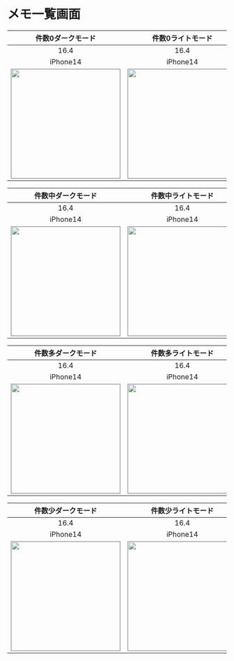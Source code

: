 # メモ一覧画面

|件数0ダークモード|件数0ライトモード|
|:---:|:---:|
|16.4|16.4|
|iPhone14|iPhone14|
|<img src='../ReferenceImages_64/メモ一覧画面/testMemoListViewController_件数0_ダークモード_iPhone_16_4_390x844@3x.png' width='250' style='border: 1px solid #999' />|<img src='../ReferenceImages_64/メモ一覧画面/testMemoListViewController_件数0_ライトモード_iPhone_16_4_390x844@3x.png' width='250' style='border: 1px solid #999' />|

|件数中ダークモード|件数中ライトモード|
|:---:|:---:|
|16.4|16.4|
|iPhone14|iPhone14|
|<img src='../ReferenceImages_64/メモ一覧画面/testMemoListViewController_件数中_ダークモード_iPhone_16_4_390x844@3x.png' width='250' style='border: 1px solid #999' />|<img src='../ReferenceImages_64/メモ一覧画面/testMemoListViewController_件数中_ライトモード_iPhone_16_4_390x844@3x.png' width='250' style='border: 1px solid #999' />|

|件数多ダークモード|件数多ライトモード|
|:---:|:---:|
|16.4|16.4|
|iPhone14|iPhone14|
|<img src='../ReferenceImages_64/メモ一覧画面/testMemoListViewController_件数多_ダークモード_iPhone_16_4_390x844@3x.png' width='250' style='border: 1px solid #999' />|<img src='../ReferenceImages_64/メモ一覧画面/testMemoListViewController_件数多_ライトモード_iPhone_16_4_390x844@3x.png' width='250' style='border: 1px solid #999' />|

|件数少ダークモード|件数少ライトモード|
|:---:|:---:|
|16.4|16.4|
|iPhone14|iPhone14|
|<img src='../ReferenceImages_64/メモ一覧画面/testMemoListViewController_件数少_ダークモード_iPhone_16_4_390x844@3x.png' width='250' style='border: 1px solid #999' />|<img src='../ReferenceImages_64/メモ一覧画面/testMemoListViewController_件数少_ライトモード_iPhone_16_4_390x844@3x.png' width='250' style='border: 1px solid #999' />|

